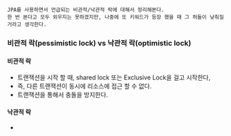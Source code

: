 ```
JPA를 사용하면서 언급되는 비관적/낙관적 락에 대해서 정리해본다.
한 번 본다고 모두 외우지는 못하겠지만, 나중에 또 키워드가 등장 했을 때 그 허들이 낮춰질거라고 생각한다.
```
### 비관적 락(pessimistic lock) vs 낙관적 락(optimistic lock)
#### 비관적 락
- 트랜잭션을 시작 할 때, shared lock 또는 Exclusive Lock을 걸고 시작한다,
- 즉, 다른 트랜잭션이 동시에 리소스에 접근 할 수 없다.
- 트랜잭션을 통해서 충돌을 방지한다.

#### 낙관적 락
- 